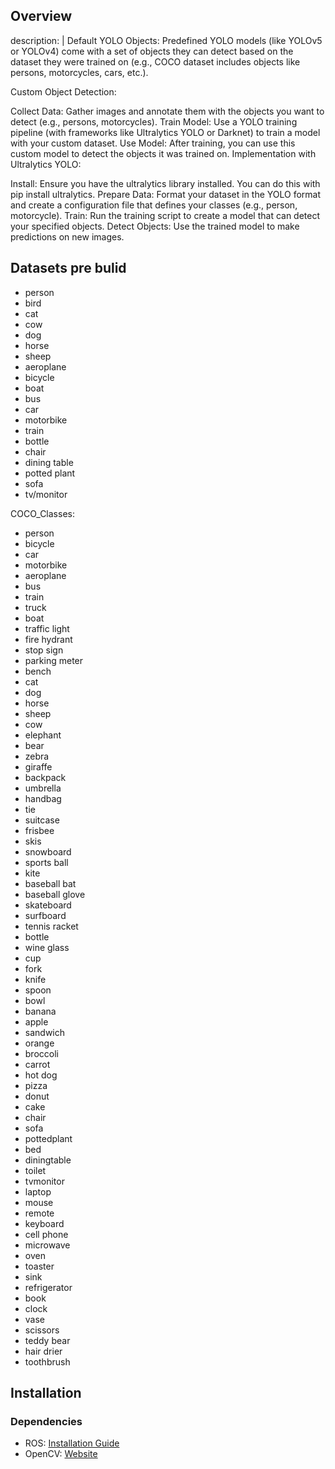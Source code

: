 
## Overview
description: |
 Default YOLO Objects: Predefined YOLO models (like YOLOv5 or YOLOv4) come with a set of objects they can detect based on the dataset they were trained on (e.g., COCO dataset includes objects like persons, motorcycles, cars, etc.).

Custom Object Detection:

Collect Data: Gather images and annotate them with the objects you want to detect (e.g., persons, motorcycles).
Train Model: Use a YOLO training pipeline (with frameworks like Ultralytics YOLO or Darknet) to train a model with your custom dataset.
Use Model: After training, you can use this custom model to detect the objects it was trained on.
Implementation with Ultralytics YOLO:

Install: Ensure you have the ultralytics library installed. You can do this with pip install ultralytics.
Prepare Data: Format your dataset in the YOLO format and create a configuration file that defines your classes (e.g., person, motorcycle).
Train: Run the training script to create a model that can detect your specified objects.
Detect Objects: Use the trained model to make predictions on new images.

## Datasets pre bulid 
  - person
  - bird
  - cat
  - cow
  - dog
  - horse
  - sheep
  - aeroplane
  - bicycle
  - boat
  - bus
  - car
  - motorbike
  - train
  - bottle
  - chair
  - dining table
  - potted plant
  - sofa
  - tv/monitor

COCO_Classes:
  - person
  - bicycle
  - car
  - motorbike
  - aeroplane
  - bus
  - train
  - truck
  - boat
  - traffic light
  - fire hydrant
  - stop sign
  - parking meter
  - bench
  - cat
  - dog
  - horse
  - sheep
  - cow
  - elephant
  - bear
  - zebra
  - giraffe
  - backpack
  - umbrella
  - handbag
  - tie
  - suitcase
  - frisbee
  - skis
  - snowboard
  - sports ball
  - kite
  - baseball bat
  - baseball glove
  - skateboard
  - surfboard
  - tennis racket
  - bottle
  - wine glass
  - cup
  - fork
  - knife
  - spoon
  - bowl
  - banana
  - apple
  - sandwich
  - orange
  - broccoli
  - carrot
  - hot dog
  - pizza
  - donut
  - cake
  - chair
  - sofa
  - pottedplant
  - bed
  - diningtable
  - toilet
  - tvmonitor
  - laptop
  - mouse
  - remote
  - keyboard
  - cell phone
  - microwave
  - oven
  - toaster
  - sink
  - refrigerator
  - book
  - clock
  - vase
  - scissors
  - teddy bear
  - hair drier
  - toothbrush

## Installation

### Dependencies
- ROS: [Installation Guide](http://wiki.ros.org)
- OpenCV: [Website](http://opencv.org/)


